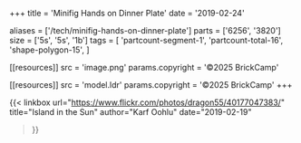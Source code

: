 +++
title = 'Minifig Hands on Dinner Plate'
date  = '2019-02-24'

aliases = ['/tech/minifig-hands-on-dinner-plate']
parts = ['6256', '3820']
size  = ['5s', '5s', '1b']
tags  = [
  'partcount-segment-1',
  'partcount-total-16',
  'shape-polygon-15',
]

[[resources]]
src              = 'image.png'
params.copyright = '©2025 BrickCamp'

[[resources]]
src              = 'model.ldr'
params.copyright = '©2025 BrickCamp'
+++

{{< linkbox
    url="https://www.flickr.com/photos/dragon55/40177047383/"
    title="Island in the Sun"
    author="Karf Oohlu"
    date="2019-02-19"
>}}
